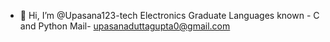 - 👋 Hi, I’m @Upasana123-tech
 Electronics Graduate
Languages known - C and Python
Mail- upasanaduttagupta0@gmail.com
